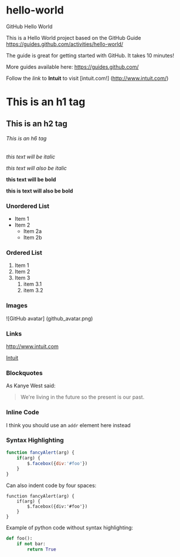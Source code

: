 # hello-world
GitHub Hello World

This is a Hello World project based on the GitHub Guide https://guides.github.com/activities/hello-world/

The guide is great for getting started with GitHub. It takes 10 minutes!

More guides available here: https://guides.github.com/

Follow the *link* to **Intuit** to visit [intuit.com!] (http://www.intuit.com/)

# This is an h1 tag
## This is an h2 tag
###### This is an h6 tag

*this text will be italic*

_this text will also be italic_

**this text will be bold**

__this is text will also be bold__

### Unordered List

* Item 1
* Item 2
    * Item 2a
    * Item 2b


### Ordered List

1. Item 1
2. Item 2
3. Item 3
    1. item 3.1
    2. item 3.2

### Images
![GitHub avatar] (github_avatar.png)

### Links
http://www.intuit.com

[Intuit](http://www.intuit.com)

### Blockquotes
As Kanye West said:
> We're living in the future so
> the present is our past.
> 

### Inline Code
I think you should use an
`addr` element here instead


### Syntax Highlighting
```javascript
function fancyAlert(arg) {
    if(arg) {
        $.facebox({div:'#foo'})
    }
}
```

Can also indent code by four spaces:

    function fancyAlert(arg) {
        if(arg) {
            $.facebox({div:'#foo'})
        }
    }

Example of python code without syntax highlighting:
```python
def foo():
    if not bar:
        return True
```


